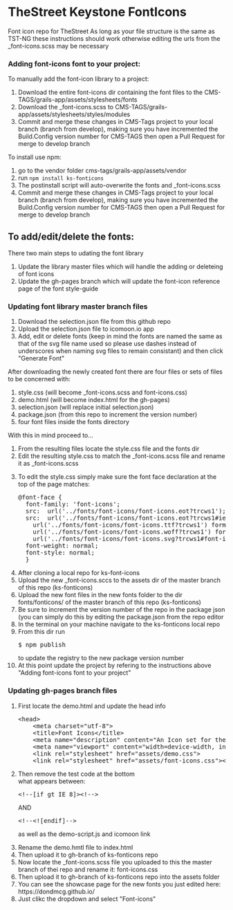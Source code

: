 # TheStreet Keystone FontIcons
Font icon repo for TheStreet
As long as your file structure is the same as TST-NG these instructions should work otherwise editing the urls from the _font-icons.scss may be necessary

<h3>Adding font-icons font to your project:</h3>

To manually add the font-icon library to a project:
<ol>
<li>Download the entire font-icons dir containing the font files to the CMS-TAGS/grails-app/assets/stylesheets/fonts</li>
<li>Download the _font-icons.scss to CMS-TAGS/grails-app/assets/stylesheets/styles/modules</li>
<li>Commit and merge these changes in CMS-Tags project to your local branch (branch from develop), making sure you have incremented the Build.Config version number for CMS-TAGS then open a Pull Request for merge to develop branch</li>
</ol>

To install use npm:
<ol>
<li>go to the vendor folder cms-tags/grails-app/assets/vendor</li>
<li>run <code>npm install ks-fonticons</code></li>
<li>The postinstall script will auto-overwrite the fonts and _font-icons.scss</li>
<li>Commit and merge these changes in CMS-Tags project to your local branch (branch from develop), making sure you have incremented the Build.Config version number for CMS-TAGS then open a Pull Request for merge to develop branch</li>
</ol>

<h2>To add/edit/delete the fonts:</h2> 
<p>There two main steps to udating the font library</p>
<ol>
<li>Update the library master files which will handle the adding or deleteing of font icons</li>
<li>Update the gh-pages branch which will update the font-icon reference page of the font style-guide</li>
</ol>


<h3>Updating font library master branch files</h3>

<ol>
<li>Download the selection.json file from this github repo</li>
<li>Upload the selection.json file to icomoon.io app</li>
<li>Add, edit or delete fonts (keep in mind the fonts are named the same as that of the svg file name used so please use dashes instead of underscores when naming svg files to remain consistant)  and then click "Generate Font"</li>
</ol>

After downloading the newly created font there are four files or sets of files to be concerned with:
<ol>
<li>style.css (will become _font-icons.scss and font-icons.css)</li>
<li>demo.html (will become index.html for the gh-pages)</li>
<li>selection.json (will replace initial selection.json)</li>
<li>package.json (from this repo to increment the version number)</li>
<li>four font files inside the fonts directory</li>
</ol>
With this in mind proceed to...
<ol>
<li>From the resulting files locate the style.css file and the fonts dir</li>
<li>Edit the resulting style.css to match the _font-icons.scss file and rename it as _font-icons.scss</li>
<li><p>
To edit the style.css simply make sure the font face declaration at the top of the page matches:
</p>
<pre>@font-face {
  font-family: 'font-icons';
  src:  url('../fonts/font-icons/font-icons.eot?trcws1');
  src:  url('../fonts/font-icons/font-icons.eot?trcws1#iefix') format('embedded-opentype'),
    url('../fonts/font-icons/font-icons.ttf?trcws1') format('truetype'),
    url('../fonts/font-icons/font-icons.woff?trcws1') format('woff'),
    url('../fonts/font-icons/font-icons.svg?trcws1#font-icons') format('svg');
  font-weight: normal;
  font-style: normal;
  }</pre>
</li>
<li>After cloning a local repo for ks-font-icons</li>
<li>Upload the new _font-icons.sccs to the assets dir of the master branch of this repo (ks-fonticons)</li>
<li>Upload the new font files in the new fonts folder to the dir fonts/fonticons/ of the master branch of this repo (ks-fonticons)</li>
<li>Be sure to increment the version number of the repo in the package json (you can simply do this by editing the package.json from the repo editor</li>
<li>In the terminal on your machine navigate to the ks-fonticons local repo</li>
<li>From this dir run <pre>$ npm publish</pre> to update the registry to the new package version number</li>
<li>At this point update the project by refering to the instructions above "Adding font-icons font to your project"</li>
</ol>

<h3>Updating gh-pages branch files</h3>

<ol>
<li>First locate the demo.html and update the head info<br>
<pre>&#x3C;head&#x3E;
    &#x3C;meta charset=&#x22;utf-8&#x22;&#x3E;
    &#x3C;title&#x3E;Font Icons&#x3C;/title&#x3E;
    &#x3C;meta name=&#x22;description&#x22; content=&#x22;An Icon set for the street&#x22;&#x3E;
    &#x3C;meta name=&#x22;viewport&#x22; content=&#x22;width=device-width, initial-scale=1&#x22;&#x3E;
    &#x3C;link rel=&#x22;stylesheet&#x22; href=&#x22;assets/demo.css&#x22;&#x3E;
    &#x3C;link rel=&#x22;stylesheet&#x22; href=&#x22;assets/font-icons.css&#x22;&#x3E;&#x3C;/head&#x3E;</pre>
</li>
<li>Then remove the test code at the bottom<br>
what appears between:
<pre>
&#x3C;!--[if gt IE 8]&#x3E;&#x3C;!--&#x3E;
</pre>
AND
<pre>
&#x3C;!--&#x3C;![endif]--&#x3E;
</pre>
<p> as well as the demo-script.js and icomoon link</p>
</li>
<li>Rename the demo.hmtl file to index.html</li>
<li>Then upload it to gh-branch of ks-fonticons repo</li>
<li>Now locate the _font-icons.scss file you uploaded to this the master branch of thei repo and rename it: font-icons.css</li>
<li>Then upload it to gh-branch of ks-fonticons repo into the assets folder</li>
<li>You can see the showcase page for the new fonts you just edited here: https://dondmcg.github.io/</li>
<li>Just clikc the dropdown and select "Font-icons"</li>
</ol>
